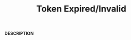 ﻿---
category: 4xx
code: 498
cover: https://firebasestorage.googleapis.com/v0/b/capy-http.appspot.com/o/Capy498.webp?alt=media
coverAlt: Token Expired/Invalid
description: Token Expired/Invalid
pubDate: 2014-06-01
tags:
- 4xx
title: Token Expired/Invalid
---

__DESCRIPTION__